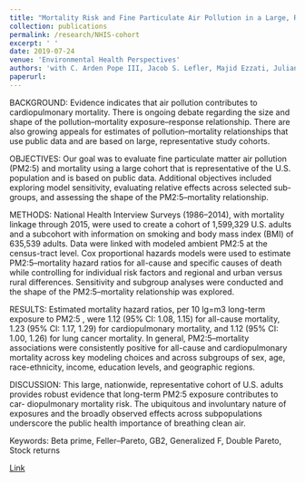 ```yaml
---
title: "Mortality Risk and Fine Particulate Air Pollution in a Large, Representative Cohort of U.S. Adults"
collection: publications
permalink: /research/NHIS-cohort
excerpt: ' '
date: 2019-07-24
venue: 'Environmental Health Perspectives'
authors: 'with C. Arden Pope III, Jacob S. Lefler, Majid Ezzati, Julian D. Marshall, Sun-Young Kim, Matthew Bechle, Kurtis S. Gilliat, Spencer E. Vernon, Allen L. Robinson, and Richard T. Burnett'
paperurl:
---
```


BACKGROUND: Evidence indicates that air pollution contributes to cardiopulmonary mortality. There is ongoing debate regarding the size and shape of the pollution–mortality exposure–response relationship. There are also growing appeals for estimates of pollution–mortality relationships that use public data and are based on large, representative study cohorts.

OBJECTIVES: Our goal was to evaluate fine particulate matter air pollution (PM2:5) and mortality using a large cohort that is representative of the U.S. population and is based on public data. Additional objectives included exploring model sensitivity, evaluating relative effects across selected sub- groups, and assessing the shape of the PM2:5–mortality relationship.

METHODS: National Health Interview Surveys (1986–2014), with mortality linkage through 2015, were used to create a cohort of 1,599,329 U.S. adults and a subcohort with information on smoking and body mass index (BMI) of 635,539 adults. Data were linked with modeled ambient PM2:5 at the census-tract level. Cox proportional hazards models were used to estimate PM2:5–mortality hazard ratios for all-cause and specific causes of death while controlling for individual risk factors and regional and urban versus rural differences. Sensitivity and subgroup analyses were conducted and the shape of the PM2:5–mortality relationship was explored.

RESULTS: Estimated mortality hazard ratios, per 10 lg=m3 long-term exposure to PM2:5 , were 1.12 (95% CI: 1.08, 1.15) for all-cause mortality, 1.23 (95% CI: 1.17, 1.29) for cardiopulmonary mortality, and 1.12 (95% CI: 1.00, 1.26) for lung cancer mortality. In general, PM2:5–mortality associations were consistently positive for all-cause and cardiopulmonary mortality across key modeling choices and across subgroups of sex, age, race-ethnicity, income, education levels, and geographic regions.

DISCUSSION: This large, nationwide, representative cohort of U.S. adults provides robust evidence that long-term PM2:5 exposure contributes to car- diopulmonary mortality risk. The ubiquitous and involuntary nature of exposures and the broadly observed effects across subpopulations underscore the public health importance of breathing clean air. 

Keywords: Beta prime, Feller–Pareto, GB2, Generalized F, Double Pareto, Stock returns

[Link](https://doi.org/10.1289/EHP4438)
